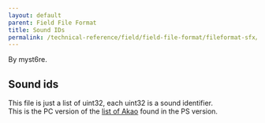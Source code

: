 ```yaml
---
layout: default
parent: Field File Format
title: Sound IDs
permalink: /technical-reference/field/field-file-format/fileformat-sfx/
---
```


By myst6re.

## Sound ids

This file is just a list of uint32, each uint32 is a sound identifier.  
This is the PC version of the [list of Akao](../../Miscellaneous/PlaystationMedia.md#Second_file_.28.2A.MAP.29) found in the PS version.
